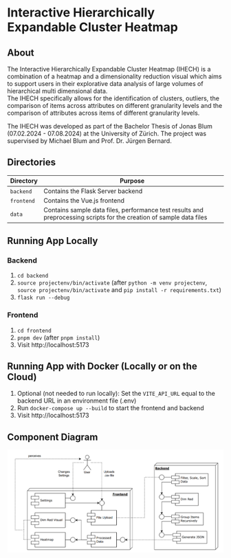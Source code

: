 # Interactive Hierarchically Expandable Cluster Heatmap

## About

The Interactive Hierarchically Expandable Cluster Heatmap (IHECH) is a combination of a heatmap and a dimensionality reduction visual which aims to support users in their explorative data analysis of large volumes of hierarchical multi dimensional data. <br>
The IHECH specifically allows for the identification of clusters, outliers, the comparison of items across attributes on different granularity levels and the comparison of attributes across items of different granularity levels.

The IHECH was developed as part of the Bachelor Thesis of Jonas Blum (07.02.2024 - 07.08.2024) at the University of Zürich. The project was supervised by Michael Blum and Prof. Dr. Jürgen Bernard.

## Directories

| Directory  | Purpose                                                                                                              |
| ---------- | -------------------------------------------------------------------------------------------------------------------- |
| `backend`  | Contains the Flask Server backend                                                                                    |
| `frontend` | Contains the Vue.js frontend                                                                                         |
| `data`     | Contains sample data files, performance test results and preprocessing scripts for the creation of sample data files |

## Running App Locally

### Backend

1. `cd backend`
2. `source projectenv/bin/activate` (after `python -m venv projectenv`, `source projectenv/bin/activate` and `pip install -r requirements.txt`)
3. `flask run --debug`

### Frontend

1. `cd frontend`
2. `pnpm dev` (after `pnpm install`)
3. Visit http://localhost:5173

## Running App with Docker (Locally or on the Cloud)

1.  Optional (not needed to run locally): Set the `VITE_API_URL` equal to the backend URL in an environment file (.env)
2.  Run `docker-compose up --build` to start the frontend and backend
3.  Visit http://localhost:5173

## Component Diagram

<img src="thesis-plots/component_diagram.png" alt="Component Diagram" width="1000"/>
